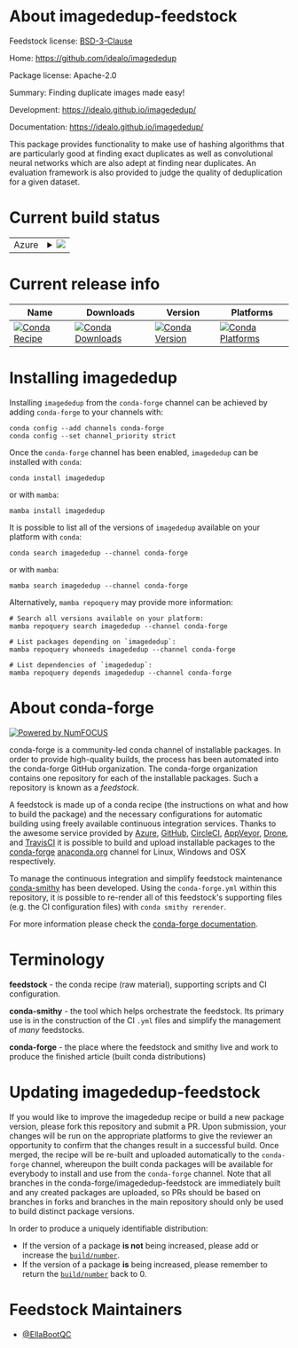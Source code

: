 About imagededup-feedstock
==========================

Feedstock license: [BSD-3-Clause](https://github.com/conda-forge/imagededup-feedstock/blob/main/LICENSE.txt)

Home: https://github.com/idealo/imagededup

Package license: Apache-2.0

Summary: Finding duplicate images made easy!

Development: https://idealo.github.io/imagededup/

Documentation: https://idealo.github.io/imagededup/

This package provides functionality to make use of hashing algorithms that are particularly good at finding exact duplicates as well as convolutional neural networks which are also adept at finding near duplicates. An evaluation framework is also provided to judge the quality of deduplication for a given dataset.

Current build status
====================


<table>
    
  <tr>
    <td>Azure</td>
    <td>
      <details>
        <summary>
          <a href="https://dev.azure.com/conda-forge/feedstock-builds/_build/latest?definitionId=23915&branchName=main">
            <img src="https://dev.azure.com/conda-forge/feedstock-builds/_apis/build/status/imagededup-feedstock?branchName=main">
          </a>
        </summary>
        <table>
          <thead><tr><th>Variant</th><th>Status</th></tr></thead>
          <tbody><tr>
              <td>linux_64_python3.10.____cpython</td>
              <td>
                <a href="https://dev.azure.com/conda-forge/feedstock-builds/_build/latest?definitionId=23915&branchName=main">
                  <img src="https://dev.azure.com/conda-forge/feedstock-builds/_apis/build/status/imagededup-feedstock?branchName=main&jobName=linux&configuration=linux%20linux_64_python3.10.____cpython" alt="variant">
                </a>
              </td>
            </tr><tr>
              <td>linux_64_python3.11.____cpython</td>
              <td>
                <a href="https://dev.azure.com/conda-forge/feedstock-builds/_build/latest?definitionId=23915&branchName=main">
                  <img src="https://dev.azure.com/conda-forge/feedstock-builds/_apis/build/status/imagededup-feedstock?branchName=main&jobName=linux&configuration=linux%20linux_64_python3.11.____cpython" alt="variant">
                </a>
              </td>
            </tr><tr>
              <td>linux_64_python3.12.____cpython</td>
              <td>
                <a href="https://dev.azure.com/conda-forge/feedstock-builds/_build/latest?definitionId=23915&branchName=main">
                  <img src="https://dev.azure.com/conda-forge/feedstock-builds/_apis/build/status/imagededup-feedstock?branchName=main&jobName=linux&configuration=linux%20linux_64_python3.12.____cpython" alt="variant">
                </a>
              </td>
            </tr><tr>
              <td>linux_64_python3.9.____cpython</td>
              <td>
                <a href="https://dev.azure.com/conda-forge/feedstock-builds/_build/latest?definitionId=23915&branchName=main">
                  <img src="https://dev.azure.com/conda-forge/feedstock-builds/_apis/build/status/imagededup-feedstock?branchName=main&jobName=linux&configuration=linux%20linux_64_python3.9.____cpython" alt="variant">
                </a>
              </td>
            </tr><tr>
              <td>osx_64_python3.10.____cpython</td>
              <td>
                <a href="https://dev.azure.com/conda-forge/feedstock-builds/_build/latest?definitionId=23915&branchName=main">
                  <img src="https://dev.azure.com/conda-forge/feedstock-builds/_apis/build/status/imagededup-feedstock?branchName=main&jobName=osx&configuration=osx%20osx_64_python3.10.____cpython" alt="variant">
                </a>
              </td>
            </tr><tr>
              <td>osx_64_python3.11.____cpython</td>
              <td>
                <a href="https://dev.azure.com/conda-forge/feedstock-builds/_build/latest?definitionId=23915&branchName=main">
                  <img src="https://dev.azure.com/conda-forge/feedstock-builds/_apis/build/status/imagededup-feedstock?branchName=main&jobName=osx&configuration=osx%20osx_64_python3.11.____cpython" alt="variant">
                </a>
              </td>
            </tr><tr>
              <td>osx_64_python3.12.____cpython</td>
              <td>
                <a href="https://dev.azure.com/conda-forge/feedstock-builds/_build/latest?definitionId=23915&branchName=main">
                  <img src="https://dev.azure.com/conda-forge/feedstock-builds/_apis/build/status/imagededup-feedstock?branchName=main&jobName=osx&configuration=osx%20osx_64_python3.12.____cpython" alt="variant">
                </a>
              </td>
            </tr><tr>
              <td>osx_64_python3.9.____cpython</td>
              <td>
                <a href="https://dev.azure.com/conda-forge/feedstock-builds/_build/latest?definitionId=23915&branchName=main">
                  <img src="https://dev.azure.com/conda-forge/feedstock-builds/_apis/build/status/imagededup-feedstock?branchName=main&jobName=osx&configuration=osx%20osx_64_python3.9.____cpython" alt="variant">
                </a>
              </td>
            </tr>
          </tbody>
        </table>
      </details>
    </td>
  </tr>
</table>

Current release info
====================

| Name | Downloads | Version | Platforms |
| --- | --- | --- | --- |
| [![Conda Recipe](https://img.shields.io/badge/recipe-imagededup-green.svg)](https://anaconda.org/conda-forge/imagededup) | [![Conda Downloads](https://img.shields.io/conda/dn/conda-forge/imagededup.svg)](https://anaconda.org/conda-forge/imagededup) | [![Conda Version](https://img.shields.io/conda/vn/conda-forge/imagededup.svg)](https://anaconda.org/conda-forge/imagededup) | [![Conda Platforms](https://img.shields.io/conda/pn/conda-forge/imagededup.svg)](https://anaconda.org/conda-forge/imagededup) |

Installing imagededup
=====================

Installing `imagededup` from the `conda-forge` channel can be achieved by adding `conda-forge` to your channels with:

```
conda config --add channels conda-forge
conda config --set channel_priority strict
```

Once the `conda-forge` channel has been enabled, `imagededup` can be installed with `conda`:

```
conda install imagededup
```

or with `mamba`:

```
mamba install imagededup
```

It is possible to list all of the versions of `imagededup` available on your platform with `conda`:

```
conda search imagededup --channel conda-forge
```

or with `mamba`:

```
mamba search imagededup --channel conda-forge
```

Alternatively, `mamba repoquery` may provide more information:

```
# Search all versions available on your platform:
mamba repoquery search imagededup --channel conda-forge

# List packages depending on `imagededup`:
mamba repoquery whoneeds imagededup --channel conda-forge

# List dependencies of `imagededup`:
mamba repoquery depends imagededup --channel conda-forge
```


About conda-forge
=================

[![Powered by
NumFOCUS](https://img.shields.io/badge/powered%20by-NumFOCUS-orange.svg?style=flat&colorA=E1523D&colorB=007D8A)](https://numfocus.org)

conda-forge is a community-led conda channel of installable packages.
In order to provide high-quality builds, the process has been automated into the
conda-forge GitHub organization. The conda-forge organization contains one repository
for each of the installable packages. Such a repository is known as a *feedstock*.

A feedstock is made up of a conda recipe (the instructions on what and how to build
the package) and the necessary configurations for automatic building using freely
available continuous integration services. Thanks to the awesome service provided by
[Azure](https://azure.microsoft.com/en-us/services/devops/), [GitHub](https://github.com/),
[CircleCI](https://circleci.com/), [AppVeyor](https://www.appveyor.com/),
[Drone](https://cloud.drone.io/welcome), and [TravisCI](https://travis-ci.com/)
it is possible to build and upload installable packages to the
[conda-forge](https://anaconda.org/conda-forge) [anaconda.org](https://anaconda.org/)
channel for Linux, Windows and OSX respectively.

To manage the continuous integration and simplify feedstock maintenance
[conda-smithy](https://github.com/conda-forge/conda-smithy) has been developed.
Using the ``conda-forge.yml`` within this repository, it is possible to re-render all of
this feedstock's supporting files (e.g. the CI configuration files) with ``conda smithy rerender``.

For more information please check the [conda-forge documentation](https://conda-forge.org/docs/).

Terminology
===========

**feedstock** - the conda recipe (raw material), supporting scripts and CI configuration.

**conda-smithy** - the tool which helps orchestrate the feedstock.
                   Its primary use is in the construction of the CI ``.yml`` files
                   and simplify the management of *many* feedstocks.

**conda-forge** - the place where the feedstock and smithy live and work to
                  produce the finished article (built conda distributions)


Updating imagededup-feedstock
=============================

If you would like to improve the imagededup recipe or build a new
package version, please fork this repository and submit a PR. Upon submission,
your changes will be run on the appropriate platforms to give the reviewer an
opportunity to confirm that the changes result in a successful build. Once
merged, the recipe will be re-built and uploaded automatically to the
`conda-forge` channel, whereupon the built conda packages will be available for
everybody to install and use from the `conda-forge` channel.
Note that all branches in the conda-forge/imagededup-feedstock are
immediately built and any created packages are uploaded, so PRs should be based
on branches in forks and branches in the main repository should only be used to
build distinct package versions.

In order to produce a uniquely identifiable distribution:
 * If the version of a package **is not** being increased, please add or increase
   the [``build/number``](https://docs.conda.io/projects/conda-build/en/latest/resources/define-metadata.html#build-number-and-string).
 * If the version of a package **is** being increased, please remember to return
   the [``build/number``](https://docs.conda.io/projects/conda-build/en/latest/resources/define-metadata.html#build-number-and-string)
   back to 0.

Feedstock Maintainers
=====================

* [@EllaBootQC](https://github.com/EllaBootQC/)

